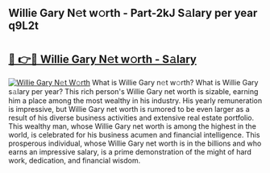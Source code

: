 ## Willie Gary N𝚎t w𝚘rth - Part-2kJ S𝚊lary per year q9L2t

# <h2><a href="http://gc38y15.nevu.top/?p=Willie+Gary">🔗 👉🔴 Willie Gary N𝚎t w𝚘rth - S𝚊lary</a></h2>

[![Willie Gary N𝚎t W𝚘rth](https://i.imgur.com/Oavwk0R.jpeg)](http://gc38y15.nevu.top/?p=Willie+Gary)
What is Willie Gary n𝚎t w𝚘rth? What is Willie Gary s𝚊lary per year?
This rich person's Willie Gary net worth is sizable, earning him a place among the most wealthy in his industry. His yearly remuneration is impressive, but Willie Gary net worth is rumored to be even larger as a result of his diverse business activities and extensive real estate portfolio. This wealthy man, whose Willie Gary net worth is among the highest in the world, is celebrated for his business acumen and financial intelligence. This prosperous individual, whose Willie Gary net worth is in the billions and who earns an impressive salary, is a prime demonstration of the might of hard work, dedication, and financial wisdom.
